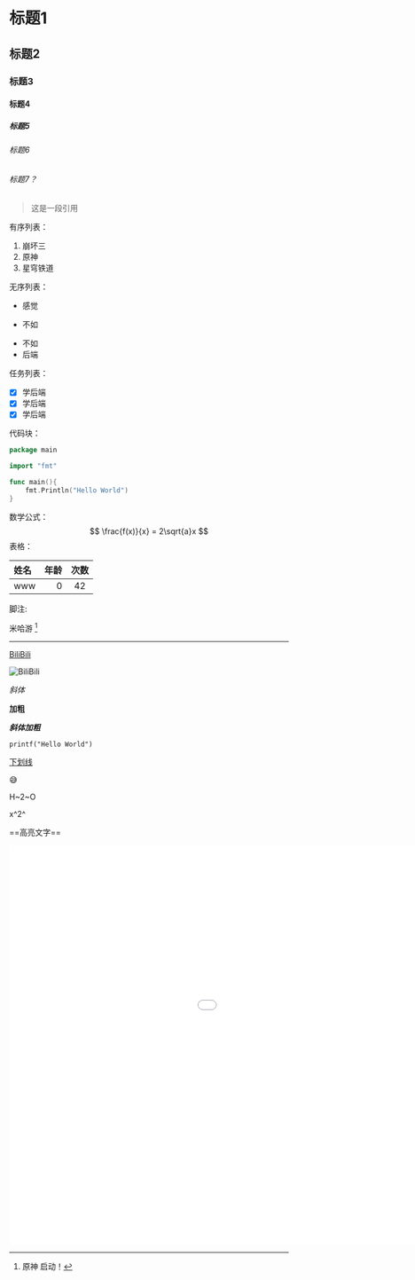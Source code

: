 # 标题1

## 标题2

### 标题3

#### 标题4

##### 标题5

###### 标题6

###### 标题7？



> 这是一段引用
 


有序列表：

1. 崩坏三
2. 原神
3. 星穹铁道

无序列表：

- 感觉

- 不如

* 不如
* 后端

任务列表：

- [x] 学后端
- [x] 学后端
- [x] 学后端

代码块：

```go
package main

import "fmt"

func main(){
    fmt.Println("Hello World")
}
```



数学公式：
$$
\frac{f(x)}{x} = 2\sqrt{a}x
$$
表格：

| 姓名 | 年龄 | 次数 |
| :---- | ----: | :----: |
| www | 0 | 42 |



脚注:

米哈游 [^米]

---

[^米]: 原神 启动！



[BiliBili](www.bilibili.com "用心创造快乐")

![BiliBili](https://i0.hdslb.com/bfs/archive/c8fd97a40bf79f03e7b76cbc87236f612caef7b2.png "干杯")







*斜体*

**加粗**

***斜体加粗***

`printf("Hello World")`

<u>下划线</u>

:sweat_smile:

H~2~O

x^2^

==高亮文字==

<iframe width ="1280" height= "720" src="//player.bilibili.com/player.html?isOutside=true&aid=1851090507&bvid=BV1mW421A7nM&cid=1452568535&p=1" scrolling="no" border="0" frameborder="no" framespacing="0" allowfullscreen="true"></iframe>





































